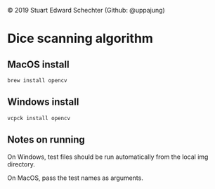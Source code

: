  © 2019 Stuart Edward Schechter (Github: @uppajung)
 
# Dice scanning algorithm

## MacOS install
```
brew install opencv
```

## Windows install
```
vcpck install opencv
```

## Notes on running

On Windows, test files should be run automatically from the local img directory.

On MacOS, pass the test names as arguments.

